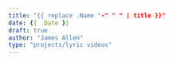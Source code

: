 ```yaml
---
title: "{{ replace .Name "-" " " | title }}"
date: {{ .Date }}
draft: true
author: "James Allen"
type: "projects/lyric videos"
---
```

